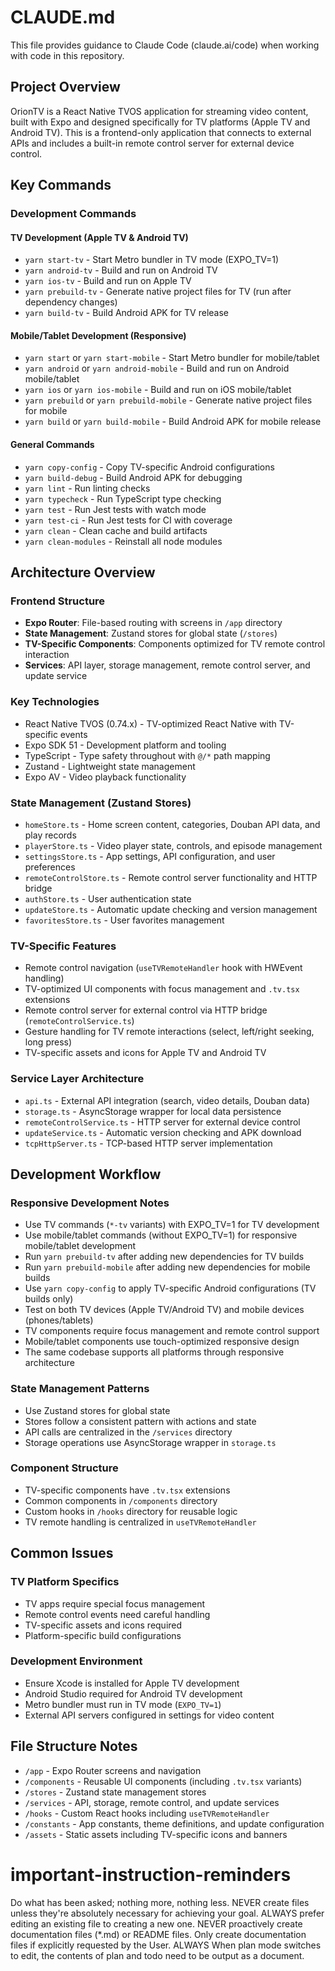 # CLAUDE.md

This file provides guidance to Claude Code (claude.ai/code) when working with code in this repository.

## Project Overview

OrionTV is a React Native TVOS application for streaming video content, built with Expo and designed specifically for TV platforms (Apple TV and Android TV). This is a frontend-only application that connects to external APIs and includes a built-in remote control server for external device control.

## Key Commands

### Development Commands

#### TV Development (Apple TV & Android TV)
- `yarn start-tv` - Start Metro bundler in TV mode (EXPO_TV=1)
- `yarn android-tv` - Build and run on Android TV
- `yarn ios-tv` - Build and run on Apple TV
- `yarn prebuild-tv` - Generate native project files for TV (run after dependency changes)
- `yarn build-tv` - Build Android APK for TV release

#### Mobile/Tablet Development (Responsive)
- `yarn start` or `yarn start-mobile` - Start Metro bundler for mobile/tablet
- `yarn android` or `yarn android-mobile` - Build and run on Android mobile/tablet
- `yarn ios` or `yarn ios-mobile` - Build and run on iOS mobile/tablet
- `yarn prebuild` or `yarn prebuild-mobile` - Generate native project files for mobile
- `yarn build` or `yarn build-mobile` - Build Android APK for mobile release

#### General Commands
- `yarn copy-config` - Copy TV-specific Android configurations
- `yarn build-debug` - Build Android APK for debugging
- `yarn lint` - Run linting checks
- `yarn typecheck` - Run TypeScript type checking
- `yarn test` - Run Jest tests with watch mode
- `yarn test-ci` - Run Jest tests for CI with coverage
- `yarn clean` - Clean cache and build artifacts
- `yarn clean-modules` - Reinstall all node modules

## Architecture Overview

### Frontend Structure

- **Expo Router**: File-based routing with screens in `/app` directory
- **State Management**: Zustand stores for global state (`/stores`)
- **TV-Specific Components**: Components optimized for TV remote control interaction
- **Services**: API layer, storage management, remote control server, and update service

### Key Technologies

- React Native TVOS (0.74.x) - TV-optimized React Native with TV-specific events
- Expo SDK 51 - Development platform and tooling
- TypeScript - Type safety throughout with `@/*` path mapping
- Zustand - Lightweight state management
- Expo AV - Video playback functionality

### State Management (Zustand Stores)

- `homeStore.ts` - Home screen content, categories, Douban API data, and play records
- `playerStore.ts` - Video player state, controls, and episode management
- `settingsStore.ts` - App settings, API configuration, and user preferences
- `remoteControlStore.ts` - Remote control server functionality and HTTP bridge
- `authStore.ts` - User authentication state
- `updateStore.ts` - Automatic update checking and version management
- `favoritesStore.ts` - User favorites management

### TV-Specific Features

- Remote control navigation (`useTVRemoteHandler` hook with HWEvent handling)
- TV-optimized UI components with focus management and `.tv.tsx` extensions
- Remote control server for external control via HTTP bridge (`remoteControlService.ts`)
- Gesture handling for TV remote interactions (select, left/right seeking, long press)
- TV-specific assets and icons for Apple TV and Android TV

### Service Layer Architecture

- `api.ts` - External API integration (search, video details, Douban data)
- `storage.ts` - AsyncStorage wrapper for local data persistence
- `remoteControlService.ts` - HTTP server for external device control
- `updateService.ts` - Automatic version checking and APK download
- `tcpHttpServer.ts` - TCP-based HTTP server implementation

## Development Workflow

### Responsive Development Notes

- Use TV commands (`*-tv` variants) with EXPO_TV=1 for TV development
- Use mobile/tablet commands (without EXPO_TV=1) for responsive mobile/tablet development
- Run `yarn prebuild-tv` after adding new dependencies for TV builds
- Run `yarn prebuild-mobile` after adding new dependencies for mobile builds
- Use `yarn copy-config` to apply TV-specific Android configurations (TV builds only)
- Test on both TV devices (Apple TV/Android TV) and mobile devices (phones/tablets)
- TV components require focus management and remote control support
- Mobile/tablet components use touch-optimized responsive design
- The same codebase supports all platforms through responsive architecture

### State Management Patterns

- Use Zustand stores for global state
- Stores follow a consistent pattern with actions and state
- API calls are centralized in the `/services` directory
- Storage operations use AsyncStorage wrapper in `storage.ts`

### Component Structure

- TV-specific components have `.tv.tsx` extensions
- Common components in `/components` directory
- Custom hooks in `/hooks` directory for reusable logic
- TV remote handling is centralized in `useTVRemoteHandler`

## Common Issues

### TV Platform Specifics

- TV apps require special focus management
- Remote control events need careful handling
- TV-specific assets and icons required
- Platform-specific build configurations

### Development Environment

- Ensure Xcode is installed for Apple TV development
- Android Studio required for Android TV development
- Metro bundler must run in TV mode (`EXPO_TV=1`)
- External API servers configured in settings for video content

## File Structure Notes

- `/app` - Expo Router screens and navigation
- `/components` - Reusable UI components (including `.tv.tsx` variants)
- `/stores` - Zustand state management stores
- `/services` - API, storage, remote control, and update services
- `/hooks` - Custom React hooks including `useTVRemoteHandler`
- `/constants` - App constants, theme definitions, and update configuration
- `/assets` - Static assets including TV-specific icons and banners

# important-instruction-reminders

Do what has been asked; nothing more, nothing less.
NEVER create files unless they're absolutely necessary for achieving your goal.
ALWAYS prefer editing an existing file to creating a new one.
NEVER proactively create documentation files (\*.md) or README files. Only create documentation files if explicitly requested by the User.
ALWAYS When plan mode switches to edit, the contents of plan and todo need to be output as a document.
